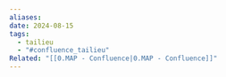 ```yaml
---
aliases: 
date: 2024-08-15
tags:
  - tailieu
  - "#confluence_tailieu"
Related: "[[0.MAP - Confluence|0.MAP - Confluence]]"
---
```

